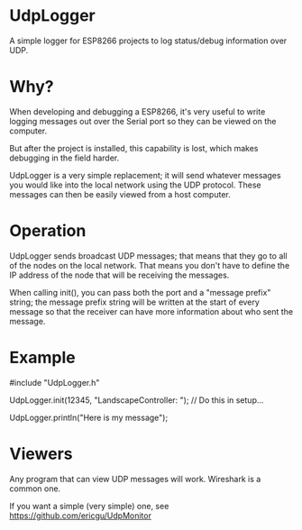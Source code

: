 # UdpLogger

A simple logger for ESP8266 projects to log status/debug information over UDP. 

# Why?

When developing and debugging a ESP8266, it's very useful to write logging messages out over the Serial port so they can be viewed on the computer.

But after the project is installed, this capability is lost, which makes debugging in the field harder. 

UdpLogger is a very simple replacement; it will send whatever messages you would like into the local network using the UDP protocol. These messages can then be easily viewed from a host computer.

# Operation

UdpLogger sends broadcast UDP messages; that means that they go to all of the nodes on the local network. That means you don't have to define the IP address of the node that will be receiving the messages. 

When calling init(), you can pass both the port and a "message prefix" string; the message prefix string will be written at the start of every message so that the receiver can have more information about who sent the message. 

# Example

#include "UdpLogger.h"

UdpLogger.init(12345, "LandscapeController: ");  // Do this in setup...

UdpLogger.println("Here is my message");

# Viewers

Any program that can view UDP messages will work. Wireshark is a common one.

If you want a simple (very simple) one, see https://github.com/ericgu/UdpMonitor

